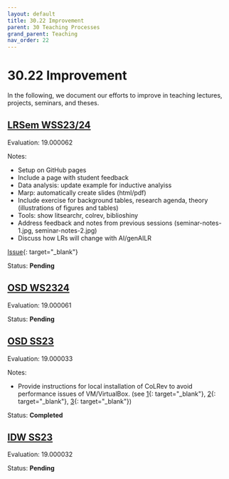 ```yaml
---
layout: default
title: 30.22 Improvement
parent: 30 Teaching Processes
grand_parent: Teaching
nav_order: 22
---
```


# 30.22 Improvement

In the following, we document our efforts to improve in teaching lectures, projects, seminars, and theses.

## [LRSem WSS23/24](../34_seminars/34.02.lrsem-ws23-24.html)

Evaluation: 19.000062

Notes:

- Setup on GitHub pages
- Include a page with student feedback
- Data analysis: update example for inductive analyiss
- Marp: automatically create slides (html/pdf)
- Include exercise for background tables, research agenda, theory (illustrations of figures and tables)
- Tools: show litsearchr, colrev, biblioshiny
- Address feedback and notes from previous sessions (seminar-notes-1.jpg, seminar-notes-2.jpg)
- Discuss how LRs will change with AI/genAILR

[Issue](https://github.com/digital-work-lab/literature-review-seminar/issues/1){: target="_blank"} 

Status: **Pending**

## [OSD WS2324](../33_projects/33.02.osd-ws23-24.html)

Evaluation: 19.000061

Status: **Pending**

## [OSD SS23](../33_projects/33.01.osd-ss23.html)

Evaluation: 19.000033

Notes:

- Provide instructions for local installation of CoLRev to avoid performance issues of VM/VirtualBox. (see [1](https://github.com/CoLRev-Environment/colrev/pull/302){: target="_blank"}, [2](https://github.com/CoLRev-Environment/colrev/pull/303){: target="_blank"}, [3](https://github.com/CoLRev-Environment/colrev/pull/253){: target="_blank"})

Status: **Completed**

## [IDW SS23](../32_lectures/32.01.idw-ss23.html)

Evaluation: 19.000032

Status: **Pending**
